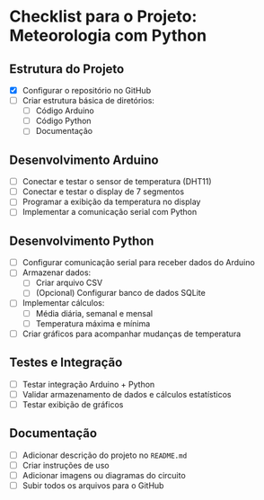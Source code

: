 # Checklist para o Projeto: Meteorologia com Python

## Estrutura do Projeto
- [x] Configurar o repositório no GitHub
- [ ] Criar estrutura básica de diretórios:
  - [ ] Código Arduino
  - [ ] Código Python
  - [ ] Documentação

## Desenvolvimento Arduino
- [ ] Conectar e testar o sensor de temperatura (DHT11)
- [ ] Conectar e testar o display de 7 segmentos
- [ ] Programar a exibição da temperatura no display
- [ ] Implementar a comunicação serial com Python

## Desenvolvimento Python
- [ ] Configurar comunicação serial para receber dados do Arduino
- [ ] Armazenar dados:
  - [ ] Criar arquivo CSV
  - [ ] (Opcional) Configurar banco de dados SQLite
- [ ] Implementar cálculos:
  - [ ] Média diária, semanal e mensal
  - [ ] Temperatura máxima e mínima
- [ ] Criar gráficos para acompanhar mudanças de temperatura

## Testes e Integração
- [ ] Testar integração Arduino + Python
- [ ] Validar armazenamento de dados e cálculos estatísticos
- [ ] Testar exibição de gráficos

## Documentação
- [ ] Adicionar descrição do projeto no `README.md`
- [ ] Criar instruções de uso
- [ ] Adicionar imagens ou diagramas do circuito
- [ ] Subir todos os arquivos para o GitHub
